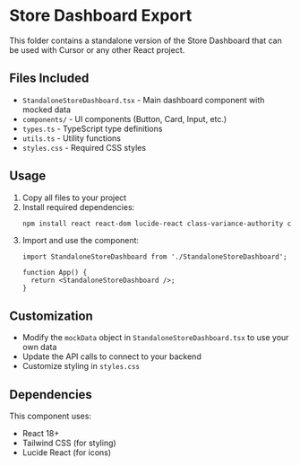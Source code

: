 # Store Dashboard Export

This folder contains a standalone version of the Store Dashboard that can be used with Cursor or any other React project.

## Files Included

- `StandaloneStoreDashboard.tsx` - Main dashboard component with mocked data
- `components/` - UI components (Button, Card, Input, etc.)
- `types.ts` - TypeScript type definitions
- `utils.ts` - Utility functions
- `styles.css` - Required CSS styles

## Usage

1. Copy all files to your project
2. Install required dependencies:
   ```bash
   npm install react react-dom lucide-react class-variance-authority clsx tailwind-merge
   ```
3. Import and use the component:
   ```tsx
   import StandaloneStoreDashboard from './StandaloneStoreDashboard';
   
   function App() {
     return <StandaloneStoreDashboard />;
   }
   ```

## Customization

- Modify the `mockData` object in `StandaloneStoreDashboard.tsx` to use your own data
- Update the API calls to connect to your backend
- Customize styling in `styles.css`

## Dependencies

This component uses:
- React 18+
- Tailwind CSS (for styling)
- Lucide React (for icons)